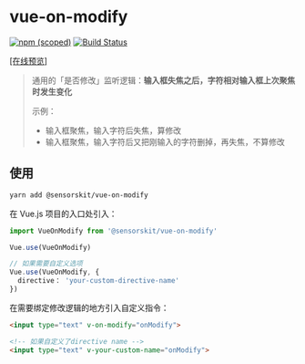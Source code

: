 # vue-on-modify

[![npm (scoped)](https://img.shields.io/npm/v/@sensorskit/vue-on-modify.svg)](https://www.npmjs.com/package/@sensorskit/vue-on-modify)
 [![Build Status](https://travis-ci.org/SensorsKit/vue-on-modify.svg?branch=master)](https://travis-ci.org/SensorsKit/vue-on-modify)

[[在线预览]](https://sensorskit.github.io/vue-on-modify/)

> 通用的「是否修改」监听逻辑：**输入框失焦之后，字符相对输入框上次聚焦时发生变化**
>
> 示例：
>   - 输入框聚焦，输入字符后失焦，算修改
>   - 输入框聚焦，输入字符后又把刚输入的字符删掉，再失焦，不算修改

## 使用

``` bash
yarn add @sensorskit/vue-on-modify
```

在 Vue.js 项目的入口处引入：

```js
import VueOnModify from '@sensorskit/vue-on-modify'

Vue.use(VueOnModify)

// 如果需要自定义选项
Vue.use(VueOnModify, {
  directive： 'your-custom-directive-name'
})
```

在需要绑定修改逻辑的地方引入自定义指令：

```html
<input type="text" v-on-modify="onModify">

<!-- 如果自定义了directive name -->
<input type="text" v-your-custom-name="onModify">
```
